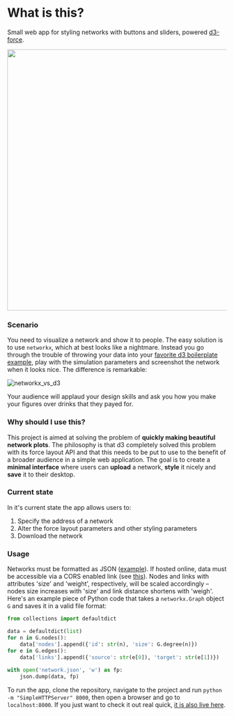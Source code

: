 # What is this?

Small web app for styling networks with buttons and sliders, powered [d3-force](https://github.com/d3/d3-force).

<p align="center"><img src="http://ulfaslak.com/files/network_webapp_teaser.png" width=600></p>


### Scenario
You need to visualize a network and show it to people. The easy solution is to use `networkx`, which at best looks like a nightmare. Instead you go through the trouble of throwing your data into your [favorite d3 boilerplate example](https://bl.ocks.org/mbostock/ad70335eeef6d167bc36fd3c04378048), play with the simulation parameters and screenshot the network when it looks nice. The difference is remarkable: 

![networkx_vs_d3](http://ulfaslak.com/files/ugly_not_ugly.png)

Your audience will applaud your design skills and ask you how you make your figures over drinks that they payed for.

### Why should I use this?
This project is aimed at solving the problem of **quickly making beautiful network plots**. The philosophy is that d3 completely solved this problem with its force layout API and that this needs to be put to use to the benefit of a broader audience in a simple web application. The goal is to create a **minimal interface** where users can **upload** a network, **style** it nicely and **save** it to their desktop.

### Current state

In it's current state the app allows users to:
1. Specify the address of a network
2. Alter the force layout parameters and other styling parameters
3. Download the network

### Usage
Networks must be formatted as JSON ([example](https://gist.githubusercontent.com/ulfaslak/6be66de1ac3288d5c1d9452570cbba5a/raw/4cab5036464800e51ce59fc088688e9821795efb/miserables.json)). If hosted online, data must be accessible via a CORS enabled link (see [this](https://beta.observablehq.com/@mbostock/introduction-to-data)). Nodes and links with attributes 'size' and 'weight', respectively, will be scaled accordingly – nodes size increases with 'size' and link distance shortens with 'weigh'. Here's an example piece of Python code that takes a `networkx.Graph` object `G` and saves it in a valid file format:

```Python
from collections import defaultdict

data = defaultdict(list)
for n in G.nodes():
    data['nodes'].append({'id': str(n), 'size': G.degree(n)})
for e in G.edges():
    data['links'].append({'source': str(e[0]), 'target': str(e[1])})
    
with open('network.json', 'w') as fp:
    json.dump(data, fp)
```

To run the app, clone the repository, navigate to the project and run `python -m "SimpleHTTPServer" 8000`, then open a browser and go to `localhost:8000`. If you just want to check it out real quick, [it is also live here](http://ulfaslak.com/network_styling_with_d3/index.html).
